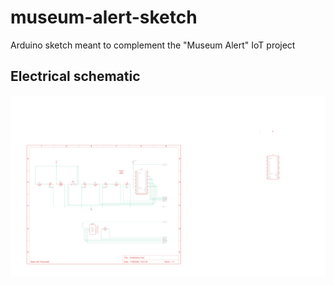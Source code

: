 # museum-alert-sketch
Arduino sketch meant to complement the "Museum Alert" IoT project

## Electrical schematic
![alt text](./docs/images/electrical_schematic.svg "Museum Alert Sensor Electrical Schematic")

